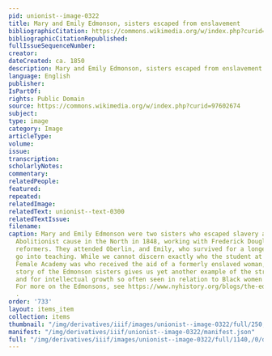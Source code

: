 ```yaml
---
pid: unionist--image-0322
title: Mary and Emily Edmonson, sisters escaped from enslavement
bibliographicCitation: https://commons.wikimedia.org/w/index.php?curid=97602674
bibliographicCitationRepublished: 
fullIssueSequenceNumber: 
creator: 
dateCreated: ca. 1850
description: Mary and Emily Edmonson, sisters escaped from enslavement
language: English
publisher: 
IsPartOf: 
rights: Public Domain
source: https://commons.wikimedia.org/w/index.php?curid=97602674
subject: 
type: image
category: Image
articleType: 
volume: 
issue: 
transcription: 
scholarlyNotes: 
commentary: 
relatedPeople: 
featured: 
repeated: 
relatedImage: 
relatedText: unionist--text-0300
relatedTextIssue: 
filename: 
caption: Mary and Emily Edmonson were two sisters who escaped slavery and joined the
  Abolitionist cause in the North in 1848, working with Frederick Douglass and others
  reformers. They attended Oberlin, and Emily, who survived for a longer life, did
  go into teaching. While we cannot discern exactly who the student at the Canterbury
  Female Academy was who received the aid of a formerly enslaved woman, the remarkable
  story of the Edmonson sisters gives us yet another example of the striving for freedom
  and for intellectual growth so often seen in relation to Black women's education.
  For more on the Edmonsons, see https://www.nyhistory.org/blogs/the-edmonson-sisters-black-womens-activism-in-the-19th-century
  .
order: '733'
layout: items_item
collection: items
thumbnail: "/img/derivatives/iiif/images/unionist--image-0322/full/250,/0/default.jpg"
manifest: "/img/derivatives/iiif/unionist--image-0322/manifest.json"
full: "/img/derivatives/iiif/images/unionist--image-0322/full/1140,/0/default.jpg"
---
```

